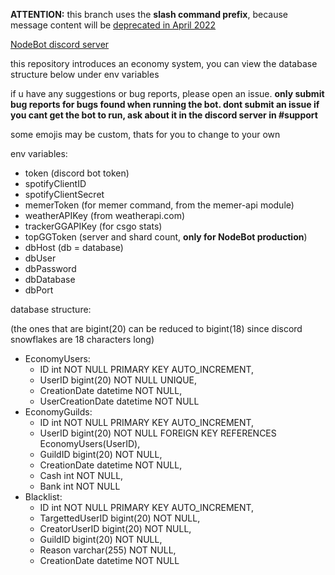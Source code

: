 <b>ATTENTION:</b> this branch uses the <b>slash command prefix</b>, because message content will be [deprecated in April 2022](https://support-dev.discord.com/hc/en-us/articles/4404772028055)

[NodeBot discord server](https://discord.gg/rrfDTbcPvF)

this repository introduces an economy system, you can view the database structure below under env variables

if u have any suggestions or bug reports, please open an issue.
<b>only submit bug reports for bugs found when running the bot. dont submit an issue if you cant get the bot to run, ask about it in the discord server in #support</b>

some emojis may be custom, thats for you to change to your own

env variables:
- token (discord bot token)
- spotifyClientID
- spotifyClientSecret
- memerToken (for memer command, from the memer-api module)
- weatherAPIKey (from weatherapi.com)
- trackerGGAPIKey (for csgo stats)
- topGGToken (server and shard count, <b>only for NodeBot production</b>)
- dbHost (db = database)
- dbUser
- dbPassword
- dbDatabase
- dbPort

database structure:

(the ones that are bigint(20) can be reduced to bigint(18) since discord snowflakes are 18 characters long)
- EconomyUsers:
  * ID int NOT NULL PRIMARY KEY AUTO_INCREMENT,
  * UserID bigint(20) NOT NULL UNIQUE,
  * CreationDate datetime NOT NULL,
  * UserCreationDate datetime NOT NULL
- EconomyGuilds:
  * ID int NOT NULL PRIMARY KEY AUTO_INCREMENT,
  * UserID bigint(20) NOT NULL FOREIGN KEY REFERENCES EconomyUsers(UserID),
  * GuildID bigint(20) NOT NULL,
  * CreationDate datetime NOT NULL,
  * Cash int NOT NULL,
  * Bank int NOT NULL
- Blacklist:
  * ID int NOT NULL PRIMARY KEY AUTO_INCREMENT,
  * TargettedUserID bigint(20) NOT NULL,
  * CreatorUserID bigint(20) NOT NULL,
  * GuildID bigint(20) NOT NULL,
  * Reason varchar(255) NOT NULL,
  * CreationDate datetime NOT NULL